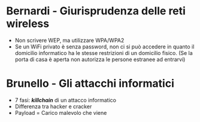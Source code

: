 # Bernardi - Giurisprudenza delle reti wireless

- Non scrivere WEP, ma utilizzare WPA/WPA2
- Se un WiFi privato è senza password, non ci si può accedere in quanto il domicilio informatico ha le stesse restrizioni di un domicilio fisico.
(Se la porta di casa è aperta non autorizza le persone estranee ad entrarvi)

# Brunello - Gli attacchi informatici
- 7 fasi: ***killchain*** di un attacco informatico
- Differenza tra hacker e cracker
- Payload = Carico malevolo che viene 
<!--stackedit_data:
eyJoaXN0b3J5IjpbLTIwNjY1OTExLDIxMDk3NTI0ODYsLTEzND
A3NzQ3MDMsLTEzNDA3NzQ3MDNdfQ==
-->
